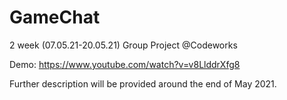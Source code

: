# GameChat

2 week (07.05.21-20.05.21) Group Project @Codeworks

Demo: https://www.youtube.com/watch?v=v8LlddrXfg8

Further description will be provided around the end of May 2021.
